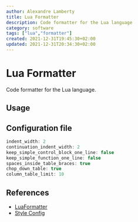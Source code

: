 ```yaml
---
author: Alexandre Lamberty
title: Lua Formatter 
description: Code formatter for the Lua language
category: software
tags: ["lua","formatter"]
created: 2021-12-31T19:45:30+02:00
updated: 2021-12-31T20:34:30+02:00
---
```

# Lua Formatter

Code formatter for the Lua language.

## Usage

## Configuration file

```c
indent_width: 2
continuation_indent_width: 2
keep_simple_control_block_one_line: false
keep_simple_function_one_line: false
spaces_inside_table_braces: true
chop_down_table: true
column_table_limit: 10
```

## References

- [LuaFormatter](https://github.com/Koihik/LuaFormatter)
- [Style Config](https://github.com/Koihik/LuaFormatter/blob/master/docs/Style-Config.md)


